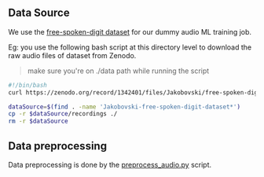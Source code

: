 
## Data Source

We use the [free-spoken-digit dataset](https://zenodo.org/record/1342401) for our dummy audio ML training job.


Eg: you use the following bash script at this directory level to download the raw audio files of dataset from Zenodo.

> make sure you're on ./data path while running the script
```bash
#!/bin/bash
curl https://zenodo.org/record/1342401/files/Jakobovski/free-spoken-digit-dataset-v1.0.8.zip -OJL

dataSource=$(find . -name 'Jakobovski-free-spoken-digit-dataset*')
cp -r $dataSource/recordings ./
rm -r $dataSource
```

## Data preprocessing

Data preprocessing is done by the [preprocess_audio.py](../scripts/ml/preprocess_audio.py) script.